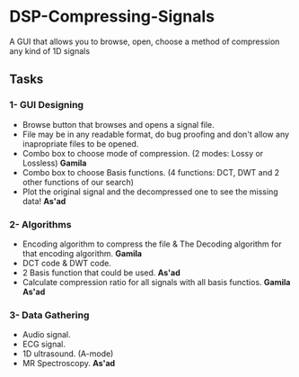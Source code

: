 # DSP-Compressing-Signals
A GUI that allows you to browse, open, choose a method of compression any kind of 1D signals

## Tasks
### 1- GUI Designing
  * Browse button that browses and opens a signal file.
  * File may be in any readable format, do bug proofing and don't allow any inapropriate files to be opened.
  * Combo box to choose mode of compression. (2 modes: Lossy or Lossless) **Gamila**
  * Combo box to choose Basis functions. (4 functions: DCT, DWT and 2 other functions of our search)
  * Plot the original signal and the decompressed one to see the missing data! **As'ad**
### 2- Algorithms
  * Encoding algorithm to compress the file & The Decoding algorithm for that encoding algorithm. **Gamila**
  * DCT code & DWT code.
  * 2 Basis function that could be used.	**As'ad**
  * Calculate compression ratio for all signals with all basis functios. **Gamila**  **As'ad**

### 3- Data Gathering
  * Audio signal.
  * ECG signal.
  * 1D ultrasound. (A-mode)
  * MR Spectroscopy.	**As'ad**


